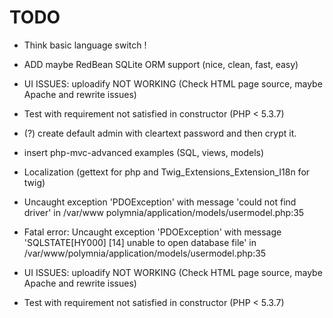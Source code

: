 TODO
====

  - Think basic language switch !
  - ADD maybe RedBean SQLite ORM support (nice, clean, fast, easy)
  - UI ISSUES: uploadify NOT WORKING (Check HTML page source, maybe Apache and rewrite issues)
  - Test with requirement not satisfied in constructor (PHP < 5.3.7)
  - (?) create default admin with cleartext password and then crypt it.
  - insert php-mvc-advanced examples (SQL, views, models)
  - Localization (gettext for php and Twig_Extensions_Extension_I18n for twig)


  - Uncaught exception 'PDOException' with message 'could not find driver' in /var/www polymnia/application/models/usermodel.php:35
  - Fatal error: Uncaught exception 'PDOException' with message 'SQLSTATE[HY000] [14] unable to open database file' in /var/www/polymnia/application/models/usermodel.php:35

  - UI ISSUES: uploadify NOT WORKING (Check HTML page source, maybe Apache and rewrite issues)
  - Test with requirement not satisfied in constructor (PHP < 5.3.7)



